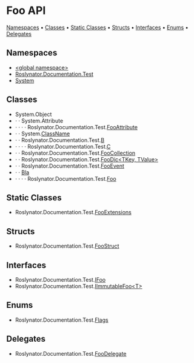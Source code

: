 # Foo API

[Namespaces](#namespaces) &#x2022; [Classes](#classes) &#x2022; [Static Classes](#static-classes) &#x2022; [Structs](#structs) &#x2022; [Interfaces](#interfaces) &#x2022; [Enums](#enums) &#x2022; [Delegates](#delegates)

## Namespaces

* [\<global namespace>](_Global/README.md)
* [Roslynator.Documentation.Test](Roslynator/Documentation/Test/README.md)
* [System](System/README.md)

## Classes

*  System\.Object
* &middot; &middot; System\.Attribute
* &middot; &middot; &middot; &middot; Roslynator\.Documentation\.Test\.[FooAttribute](Roslynator/Documentation/Test/FooAttribute/README.md)
* &middot; &middot; System\.[ClassName](System/ClassName/README.md)
* &middot; &middot; Roslynator\.Documentation\.Test\.[B](Roslynator/Documentation/Test/B/README.md)
* &middot; &middot; &middot; &middot; Roslynator\.Documentation\.Test\.[C](Roslynator/Documentation/Test/C/README.md)
* &middot; &middot; Roslynator\.Documentation\.Test\.[FooCollection](Roslynator/Documentation/Test/FooCollection/README.md)
* &middot; &middot; Roslynator\.Documentation\.Test\.[FooDic\<TKey, TValue>](Roslynator/Documentation/Test/FooDic-2/README.md)
* &middot; &middot; Roslynator\.Documentation\.Test\.[FooEvent](Roslynator/Documentation/Test/FooEvent/README.md)
* &middot; &middot; [Bla](_Global/Bla/README.md)
* &middot; &middot; &middot; &middot; Roslynator\.Documentation\.Test\.[Foo](Roslynator/Documentation/Test/Foo/README.md)

## Static Classes

* Roslynator\.Documentation\.Test\.[FooExtensions](Roslynator/Documentation/Test/FooExtensions/README.md)

## Structs

* Roslynator\.Documentation\.Test\.[FooStruct](Roslynator/Documentation/Test/FooStruct/README.md)

## Interfaces

* Roslynator\.Documentation\.Test\.[IFoo](Roslynator/Documentation/Test/IFoo/README.md)
* Roslynator\.Documentation\.Test\.[IImmutableFoo\<T>](Roslynator/Documentation/Test/IImmutableFoo-1/README.md)

## Enums

* Roslynator\.Documentation\.Test\.[Flags](Roslynator/Documentation/Test/Flags/README.md)

## Delegates

* Roslynator\.Documentation\.Test\.[FooDelegate](Roslynator/Documentation/Test/FooDelegate/README.md)

